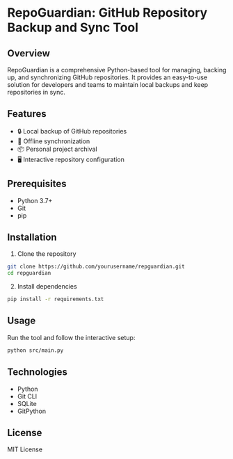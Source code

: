 # RepoGuardian: GitHub Repository Backup and Sync Tool

## Overview
RepoGuardian is a comprehensive Python-based tool for managing, backing up, and synchronizing GitHub repositories. It provides an easy-to-use solution for developers and teams to maintain local backups and keep repositories in sync.

## Features
- 🔒 Local backup of GitHub repositories
- 🔄 Offline synchronization
- 📦 Personal project archival
- 🖥️ Interactive repository configuration

## Prerequisites
- Python 3.7+
- Git
- pip

## Installation
1. Clone the repository
```bash
git clone https://github.com/yourusername/repguardian.git
cd repguardian
```

2. Install dependencies
```bash
pip install -r requirements.txt
```

## Usage
Run the tool and follow the interactive setup:
```bash
python src/main.py
```

## Technologies
- Python
- Git CLI
- SQLite
- GitPython

## License
MIT License
